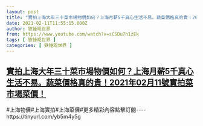 ```yaml
---
layout: post
title: "實拍上海大年三十菜市場物價如何？上海月薪5千真心生活不易。蔬菜價格真的貴！2021年02月11號實拍菜市場菜價！"
date: 2021-02-11T11:55:15.000Z
author: 铁锤观世界
from: https://www.youtube.com/watch?v=sCSDu7h1zEk
tags: [ 铁锤观世界 ]
categories: [ 铁锤观世界 ]
---
```

<!--1613044515000-->
[實拍上海大年三十菜市場物價如何？上海月薪5千真心生活不易。蔬菜價格真的貴！2021年02月11號實拍菜市場菜價！](https://www.youtube.com/watch?v=sCSDu7h1zEk)
------

<div>
#上海物價#上海實拍#上海菜價#更多精彩內容點擊訂閱----https://tinyurl.com/yb5m4y5g
</div>
